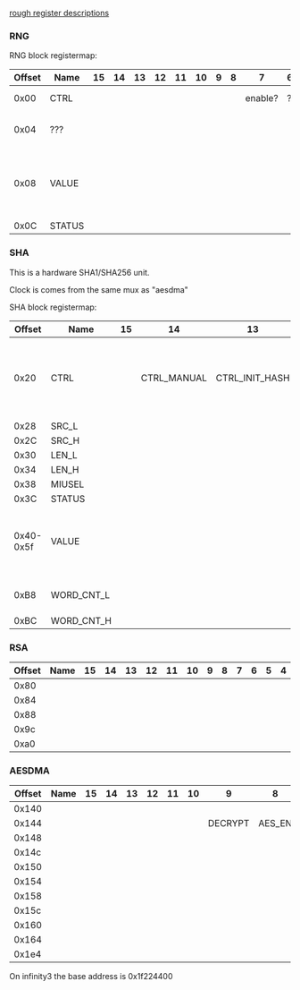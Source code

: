 [rough register descriptions](https://github.com/fifteenhex/linux-ssc325/blob/v4.9.84-sigmastar/drivers/sstar/crypto/hal/infinity3/halAESDMA.h)

### RNG

RNG block registermap:

| Offset | Name   | 15 | 14 | 13 | 12 | 11 | 10 | 9 | 8 | 7       | 6 | 5 | 4 | 3 | 2 | 1            | 0      | Comment                                     |
|--------|--------|----|----|----|----|----|----|---|---|---------|---|---|---|---|---|--------------|--------|---------------------------------------------|
| 0x00   | CTRL   |    |    |    |    |    |    |   |   | enable? | ? | ? | ? | ? | ? | 1 by default | ?      |                                             |
| 0x04   | ???    |    |    |    |    |    |    |   |   |         |   |   |   |   |   |              |        | Reads 0x30, can write 0xffff                |
| 0x08   | VALUE  |    |    |    |    |    |    |   |   |         |   |   |   |   |   |              |        | The output value. Ready when STATUS[0] is 1 |
| 0x0C   | STATUS |    |    |    |    |    |    |   |   |         |   |   |   |   |   |              | ready? |                                             |

### SHA

This is a hardware SHA1/SHA256 unit.

Clock is comes from the same mux as "aesdma"

SHA block registermap:

| Offset    | Name       | 15 | 14          | 13             | 12 | 11                      | 10 | 9         | 8 | 7    | 6        | 5    | 4 | 3 | 2    | 1              | 0              | Comment                                                                          |
|-----------|------------|----|-------------|----------------|----|-------------------------|----|-----------|---|------|----------|------|---|---|------|----------------|----------------|----------------------------------------------------------------------------------|
| 0x20      | CTRL       |    | CTRL_MANUAL | CTRL_INIT_HASH |    | DISABLE SCATTER GATHER? |    | CTRL_MODE | ? |      | CTRL_CLR |      |   |   |      |                | CTRL_FIRE_ONCE | write 1 to fire once,  0 = SHA-1  1 = SHA-256  enable/disable initial hash value |
| 0x28      | SRC_L      |    |             |                |    |                         |    |           |   |      |          |      |   |   |      |                |                |                                                                                  |
| 0x2C      | SRC_H      |    |             |                |    |                         |    |           |   |      |          |      |   |   |      |                |                |                                                                                  |
| 0x30      | LEN_L      |    |             |                |    |                         |    |           |   |      |          |      |   |   |      |                |                |                                                                                  |
| 0x34      | LEN_H      |    |             |                |    |                         |    |           |   |      |          |      |   |   |      |                |                |                                                                                  |
| 0x38      | MIUSEL     |    |             |                |    |                         |    |           |   | MIU0 |          | MIU1 |   |   |      |                |                |                                                                                  |
| 0x3C      | STATUS     |    |             |                |    |                         |    |           |   |      |          |      |   |   |      | BUSY           |  READY         |                                                                                  |
| 0x40-0x5f | VALUE      |    |             |                |    |                         |    |           |   |      |          |      |   |   |      |                |                | When reading - the output value, when writing - initial hash value (big endian)  |
| 0xB8      | WORD_CNT_L |    |             |                |    |                         |    |           |   |      |          |      |   |   |      |                |                | count in 4-byte words, lower 16 bits                                             |
| 0xBC      | WORD_CNT_H |    |             |                |    |                         |    |           |   |      |          |      |   |   |      |                |                | higher 16 bits                                                                   |

### RSA

| Offset | Name | 15 | 14 | 13 | 12 | 11 | 10 | 9 | 8 | 7 | 6 | 5 | 4 | 3 | 2 | 1 | 0 | Comment |
|--------|------|----|----|----|----|----|----|---|---|---|---|---|---|---|---|---|---|---------|
| 0x80   |      |    |    |    |    |    |    |   |   |   |   |   |   |   |   |   |   |         |
| 0x84   |      |    |    |    |    |    |    |   |   |   |   |   |   |   |   |   |   |         |
| 0x88   |      |    |    |    |    |    |    |   |   |   |   |   |   |   |   |   |   |         |
| 0x9c   |      |    |    |    |    |    |    |   |   |   |   |   |   |   |   |   |   |         |
| 0xa0   |      |    |    |    |    |    |    |   |   |   |   |   |   |   |   |   |   |         |

### AESDMA

| Offset | Name | 15 | 14 | 13 | 12 | 11 | 10 | 9       | 8      | 7     | 6 | 5 | 4 | 3       | 2      | 1 | 0 | Comment |
|--------|------|----|----|----|----|----|----|---------|--------|-------|---|---|---|---------|--------|---|---|---------|
| 0x140  |      |    |    |    |    |    |    |         |        | RESET |   |   |   |         |        |   |   |         |
| 0x144  |      |    |    |    |    |    |    | DECRYPT | AES_EN |       |   |   |   | TDES_EN | DES_EN |   |   |         |
| 0x148  |      |    |    |    |    |    |    |         |        |       |   |   |   |         |        |   |   |         |
| 0x14c  |      |    |    |    |    |    |    |         |        |       |   |   |   |         |        |   |   |         |
| 0x150  |      |    |    |    |    |    |    |         |        |       |   |   |   |         |        |   |   |         |
| 0x154  |      |    |    |    |    |    |    |         |        |       |   |   |   |         |        |   |   |         |
| 0x158  |      |    |    |    |    |    |    |         |        |       |   |   |   |         |        |   |   |         |
| 0x15c  |      |    |    |    |    |    |    |         |        |       |   |   |   |         |        |   |   |         |
| 0x160  |      |    |    |    |    |    |    |         |        |       |   |   |   |         |        |   |   |         |
| 0x164  |      |    |    |    |    |    |    |         |        |       |   |   |   |         |        |   |   |         |
| 0x1e4  |      |    |    |    |    |    |    |         |        |       |   |   |   |         |        |   |   |         |

On infinity3 the base address is 0x1f224400

